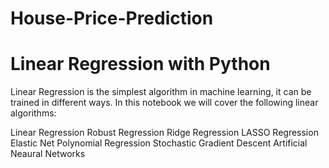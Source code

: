 # House-Price-Prediction

# Linear Regression with Python
Linear Regression is the simplest algorithm in machine learning, it can be trained in different ways. In this notebook we will cover the following linear algorithms:

Linear Regression
Robust Regression
Ridge Regression
LASSO Regression
Elastic Net
Polynomial Regression
Stochastic Gradient Descent
Artificial Neaural Networks

